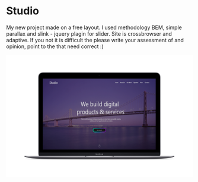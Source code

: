 # Studio
My new project made on a free layout. 
I used methodology BEM, simple parallax and slink - jquery plagin for slider. Site is crossbrowser and adaptive.
If you not it is difficult the please write your assessment of and opinion, point to the that need correct :)

![layout image](img/macbook.png)
